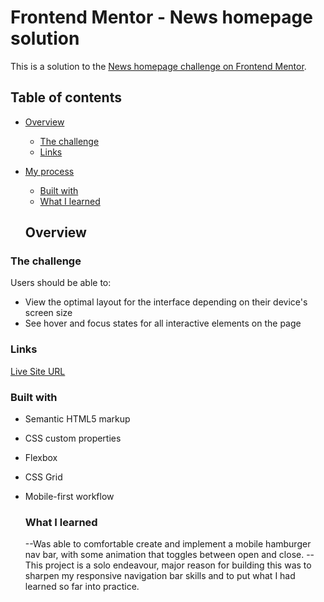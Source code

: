 # Frontend Mentor - News homepage solution

This is a solution to the [News homepage challenge on Frontend Mentor](https://www.frontendmentor.io/challenges/news-homepage-H6SWTa1MFl).

## Table of contents

- [Overview](#overview)
  - [The challenge](#the-challenge)
  - [Links](#links)
- [My process](#my-process)
  - [Built with](#built-with)
  - [What I learned](#what-i-learned)

  ## Overview

### The challenge

Users should be able to:

- View the optimal layout for the interface depending on their device's screen size
- See hover and focus states for all interactive elements on the page

### Links
[Live Site URL](https://news-homepage-eta-puce.vercel.app/)

### Built with

- Semantic HTML5 markup
- CSS custom properties
- Flexbox
- CSS Grid
- Mobile-first workflow

  ### What I learned
  --Was able to comfortable create and implement a mobile hamburger nav bar, with some animation that toggles between open and close.
  --This project is a solo endeavour, major reason for building this was to sharpen my responsive navigation bar skills and to put what I had learned so far into practice.


